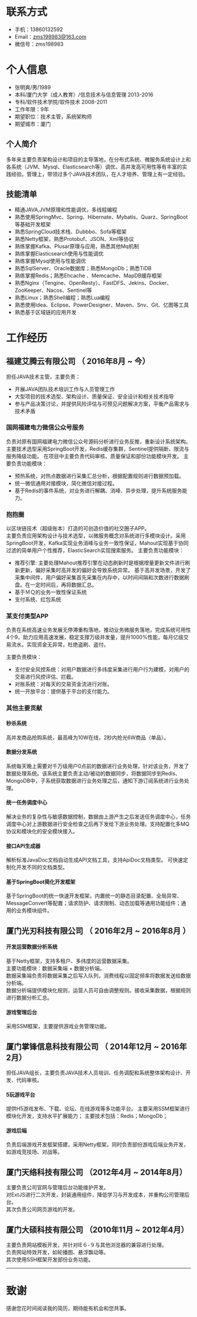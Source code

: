 # 联系方式

* 手机：13860132592
* Email：zms198983@163.com
* 微信号：zms198983

# 个人信息

* 张明爽/男/1989
* 本科/厦门大学（成人教育）/信息技术与信息管理 2013-2016
* 专科/软件技术学院/软件技术 2008-2011
* 工作年限：9年
* 期望职位：技术主管，系统架构师
* 期望城市：厦门

## 个人简介
多年来主要负责架构设计和项目的主导落地，在分布式系统、微服务系统设计上和各系统（JVM、Mysql、Elasticsearch等）调优、高并发高可用性等有丰富的实践经验。管理上，带领过多个JAVA技术团队，在人才培养、管理上有一定经验。

## 技能清单
 - 精通JAVA,JVM原理和性能调优，多线程编程
 - 熟悉使用SpringMvc、Spring、Hibernate、Mybatis、Quarz、SpringBoot等基础开发框架
 - 熟悉SpringCloud技术栈、Dubbbo、Sofa等框架
 - 熟悉Netty框架，熟悉Protobuf、JSON、Xml等协议
 - 熟练掌握Kafka、Plusar原理与应用，熟悉其他Mq机制
 - 熟练掌握Elasticsearch使用与性能调优
 - 熟练掌握Mysql使用与性能调优
 - 熟悉SqlServer、Oracle数据库；熟悉MongoDb；熟悉TiDB
 - 熟练掌握Redis；熟悉Ehcache 、Memcache、MapDB缓存框架
 - 熟悉Nginx（Tengine、OpenResty）、FastDFS、Jekins、Docker、ZooKeeper、Nacos、Sentinel等
 - 熟悉Linux；熟悉Shell编程；熟悉Lua编程
 - 熟悉使用Idea、Eclipse、PowerDesigner、Maven、Snv、Git、亿图等工具
 - 熟悉基于区域链的应用开发

# 工作经历

## 福建艾腾云有限公司 （ 2016年8月 ~ 今）
担任JAVA技术主管，主要负责：
 - 开展JAVA团队技术培训工作与人员管理工作
 - 大型项目的技术选型、架构设计、质量保证、安全设计和相关技术指导
 - 参与产品决策讨论，并提供风险评估与可预见问题解决方案，平衡产品需求与技术矛盾

### 国网福建电力微信公众号服务
负责对原有国网福建电力微信公众号源码分析进行业务反推，重新设计系统架构。
主要技术选型采用SpringBoot开发，Redis缓存集群，Sentinel提供隔断、限流与服务降级功能。
在项目中主要负责代码审核、质量保证和部份功能模块开发。
主要负责功能模块：  
- 预热系统，对热点数据进行采集汇总分析，根据配置规则进行数据预加载。
- 统一微信通用对接模块，简化微信对接过程。
- 基于Redis的事件系统，对业务进行解耦、消峰、异步处理，提升系统服务能力。

### 抱抱圈
以区块链技术（超级账本）打造的可创造价值的社交圈子APP。  
主要负责应用架构设计与技术选型，以微服务概念对系统进行多模块设计。采用SpringBoot开发，Kafka实现业务消峰与业务一致性保证，Mahout实现基于协同过滤的简单用户个性推荐，ElasticSearch实现搜索服务。
主要负责功能模块：
- 推荐引擎: 主要处理Mahout推荐引擎在动态刷新时是根据增量更新文件进行刷新更新，偏好采集时高并发的偏好会导致系统异常。
基于高并发场景，开发了采集中间件，用户偏好采集首先采集在内存中，以时间间隔和次数进行数据刷盘。在一定时间后，再将数据汇总。
- 基于ＭＱ的业务一致性保证系统
- 支付系统、红包系统

### 某支付类型APP
负责在系统高速业务发展无停滞重构落地，推动业务微服务落地，完成系统可用性4个9，助力应用高速发展，稳定支撑万级并发量，提升1000%性能，每月亿级交易流水。实现资金无异常，杜绝盗刷、盗付。

主要负责模块：
- 支付安全风控系统：对用户数据进行多纬度采集进行用户行为建模，对用户的交易进行风控评估、拦截。
- 对账系统：对每天的交易资金流进行对账。
- 统一开放平台：提供基于平台的支付能力。

### 其他主要贡献
#### 秒杀系统
高并发商品抢购系统，最高峰为10W在线，2秒内抢光6W商品（单品）。
#### 数据分发系统
系统每天晚上需要对千万级用户0点前的数据进行业务处理，针对该业务，开发了数据处理系统。该系统主要负责主动/被动的数据同步，将数据同步到Redis、MongoDB中，子系统获取数据进行业务处理之后，通知下游订阅系统进行业务处理。
#### 统一任务调度中心
解决业务的复杂性与敏感数据控制，数据由上游产生之后发送任务调度中心，任务调度中心对上游数据进行安全检查之后再下发给下游业务处理。支持配置化多MQ协议和模块化的安全模块接入。
#### 接口API生成器
解析标准JavaDoc文档自动生成API文档工具，支持ApiDoc文档类型。 可快速定制化开发不同的文档类型。
#### 基于SpringBoot简化开发框架
基于SpringBoot的统一快速开发框架，内置统一的静态目录配置、全局异常、MessageConvert等配置；请求防护、请求限制、动态加载等通用功能组件；通用的业务模块组件。

## 厦门光刃科技有限公司 （ 2016年2月 ~ 2016年8月 ）
#### 开发运营数据分析系统
基于Netty框架，支持多租户、多纬度的运营数据采集。  
主要功能模块：数据采集端 + 数据分析端。  
数据采集端负责将数据采集之后写入队列，消费线程以固定频率将数据发送给数据分析端。  
数据分析端提供模块化规则，运营人员可自由调整规则。接收采集数据，根据规则进行数据分析汇总。  
#### 游戏管理后台
采用SSM框架，主要提供游戏业务管理功能。

## 厦门掌锋信息科技有限公司 （ 2014年12月 ~ 2016年2月）
担任JAVA组长，主要负责JAVA技术人员培训、任务调配和系统整体架构设计、开发、代码审核。
#### 5玩游戏平台
提供H5游戏发布、下载、论坛、在线游戏等多功能平台。
主要采用SSM框架进行模块化开发，支持水平扩展能力；
主要技术包括：Redis；MongoDb；
#### 游戏后端
负责后端游戏开发框架搭建，采用Netty框架。同时负责部份游戏后端业务开发，如游戏竞技场、对战等。

## 厦门天络科技有限公司 （2012年4月 ~ 2014年8月）
主要负责公司官网与管理后台功能维护开发。  
对ExtJS进行二次开发，封装通用组件，降低学习与开发成本，并重构公司管理后台。  
其次负责公司网页游戏的开发。

## 厦门大硕科技有限公司 （2010年11月 ~ 2012年4月）
主要负责网站模板开发，并针对IE６-９与其他浏览器的兼容进行处理。  
负责网站特效开发，如轮播图、悬浮飘动等。  
其次使用SSH框架开发部份业务功能。  

---      
# 致谢
感谢您花时间阅读我的简历，期待能有机会和您共事。
